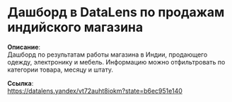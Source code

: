 # Дашборд в DataLens по продажам индийского магазина

**Описание**:  
Дашборд по результатам работы магазина в Индии, продающего одежду, электронику и мебель. Информацию можно отфильтровать по категории товара, месяцу и штату.

**Ссылка**:  
https://datalens.yandex/vt72auht8iokm?state=b6ec951e140
